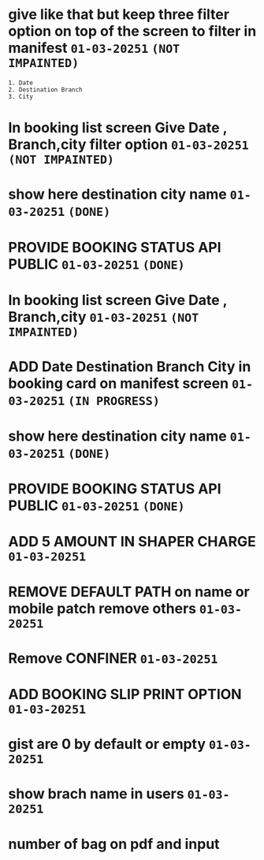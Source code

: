 # give like that but keep three filter option on top of the screen to filter in manifest `01-03-20251` `(NOT IMPAINTED)` 
    1. Date
    2. Destination Branch
    3. City

# In booking list screen Give Date , Branch,city filter option `01-03-20251`  `(NOT IMPAINTED)` 
# show here destination city name `01-03-20251` `(DONE)` 
# PROVIDE BOOKING STATUS API PUBLIC `01-03-20251` `(DONE)`
# In booking list screen Give Date , Branch,city `01-03-20251`  `(NOT IMPAINTED)`
# ADD Date Destination Branch City in booking card on manifest screen `01-03-20251`  `(IN PROGRESS)`

# show here destination city name `01-03-20251` `(DONE)` 
# PROVIDE BOOKING STATUS API PUBLIC `01-03-20251` `(DONE)`



# ADD 5 AMOUNT IN SHAPER CHARGE  `01-03-20251`
# REMOVE DEFAULT PATH on name or mobile patch remove others `01-03-20251`
# Remove CONFINER `01-03-20251`
# ADD BOOKING SLIP PRINT OPTION `01-03-20251`
# gist are 0 by default or empty `01-03-20251`
# show brach name in users `01-03-20251`
# number of bag on pdf and input
